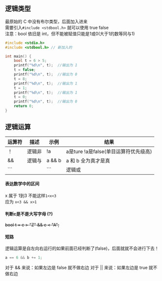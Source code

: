 ## 逻辑类型
最原始的 C 中没有布尔类型，后面加入进来 \
需要引入```#include <stdbool.h>``` 就可以使用 true false \
注意：bool 依旧是 int，但不能被赋值只能是1或0(大于1的数等同与1)
``` c
#include <stdio.h>
#include <stdbool.h> // 新加入的

int main() {
    bool t = 6 > 5;
    printf("%d\n", t);  //输出为 1
    t = false;
    printf("%d\n", t);  //输出为 0
    t = 8;
    printf("%d\n", t);  //输出为 1
    t = 1;
    printf("%d\n", t);  //输出为 1
    t = 0;
    printf("%d\n", t);  //输出为 0
    return 0;
}
```


## 逻辑运算

运算符  | 描述 | 示例        | 结果
---     |---   |---          |---
！      |逻辑非| !a          | a是ture !a是false(单目运算符优先级高)
&&      |逻辑与|a && b       | a 和 b 全为真才是真
```||```|逻辑或| ```a || b```| a 和 b 有一个为真就是真

#### 表达数学中的区间
x 属于 1到3 不能这样```1<x<3``` \
应为 ```x<3 && x>1 ```

#### 判断c是不是大写字母 (?)
~~bool t = c > "Z" && c < "A";~~

#### 短路
逻辑运算是自左向右运行的如果前面已经判断了(false)，后面就就不会进行下去！
``` c
a == 6 && b += 1; 
```
对于 && 来说：如果左边是 false 就不做右边
对于 || 来说：如果左边是 true 就不做右边